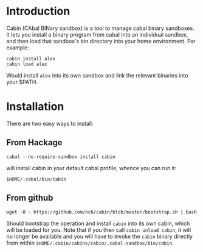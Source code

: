 Introduction
====

Cabin (CAbal BINary sandbox) is a tool to manage cabal binary sandboxes. It
lets you install a binary program from cabal into an individual sandbox, and
then load that sandbox's bin directory into your home environment. For example:

```
cabin install alex
cabin load alex
```

Would install `alex` into its own sandbox and link the relevant binaries into
your $PATH.

Installation
====

There are two easy ways to install:

From Hackage
-----

    cabal --no-require-sandbox install cabin

will install cabin in your default cabal profile, whence you can run it:

    $HOME/.cabal/bin/cabin

From github
------

    wget -O - https://github.com/nc6/cabin/blob/master/bootstrap.sh | bash

Should bootstrap the operation and install `cabin` into its own cabin, which
will be loaded for you. Note that if you then call `cabin unload cabin`, it will
no longer be available and you will have to invoke the `cabin` binary directly
from within `$HOME/.cabin/cabins/cabin/.cabal-sandbox/bin/cabin`.
